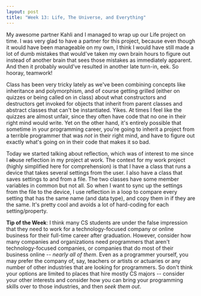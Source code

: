 ```yaml
---
layout: post
title: "Week 13: Life, The Universe, and Everything"
---
```


My awesome partner Kahli and I managed to wrap up our Life project on time. I was very glad to have a partner for this project, because even though it would have been manageable on my own, I think I would have still made a lot of dumb mistakes that would've taken my own brain hours to figure out instead of another brain that sees those mistakes as immediately apparent. And then it probably would've resulted in another late turn-in, eek. So hooray, teamwork!

Class has been very tricky lately as we've been combining concepts like inheritance and polymorphism, and of course getting grilled (either on quizzes or being called on in class) about what constructors and destructors get invoked for objects that inherit from parent classes and abstract classes that can't be instantiated. Yikes. At times I feel like the quizzes are almost unfair, since they often have code that no one in their right mind would write. Yet on the other hand, it's entirely possible that sometime in your programming career, you're going to inherit a project from a terrible programmer that was *not* in their right mind, and have to figure out exactly what's going on in their code that makes it so bad.

Today we started talking about reflection, which was of interest to me since I ~~ab~~use reflection in my project at work. The context for my work project (highly simplified here for comprehension) is that I have a class that runs a device that takes several settings from the user. I also have a class that saves settings to and from a file. The two classes have some member variables in common but not all. So when I want to sync up the settings from the file to the device, I use reflection in a loop to compare every setting that has the same name (and data type), and copy them in if they are the same. It's pretty cool and avoids a lot of hard-coding for each setting/property.

**Tip of the Week**: I think many CS students are under the false impression that they need to work for a technology-focused company or online business for their full-time career after graduation. However, consider how many companies and organizations need programmers that aren't technology-focused companies, or companies that do most of their business online -- *nearly all of them*. Even as a programmer yourself, you may prefer the company of, say, teachers or artists or actuaries or any number of other industries that are looking for programmers. So don't think your options are limited to places that hire mostly CS majors -- consider your other interests and consider how you can bring your programming skills over to those industries, and then *seek them out*.